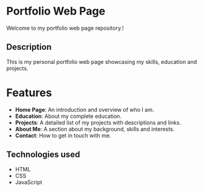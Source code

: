 # Portfolio Web Page

Welcome to my portfolio web page repository.!

## Description
This is my personal portfolio web page showcasing my skills, education and projects.

# Features
- **Home Page**: An introduction and overview of who I am.
- **Education**: About my complete education.
- **Projects**: A detailed list of my projects with descriptions and links.
- **About Me**: A section about my background, skills and interests.
- **Contact**: How to get in touch with me.

## Technologies used
- HTML
- CSS
- JavaScript
